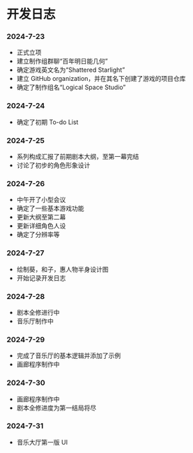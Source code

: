 # 开发日志

### 2024-7-23

- 正式立项
- 建立制作组群聊“百年明日能几何”
- 确定游戏英文名为“Shattered Starlight”
- 建立 GitHub organization，并在其名下创建了游戏的项目仓库
- 确定了制作组名“Logical Space Studio”

### 2024-7-24

- 确定了初期 To-do List

### 2024-7-25

- 系列构成汇报了前期剧本大纲，至第一幕完结
- 讨论了初步的角色形象设计

### 2024-7-26

- 中午开了小型会议
- 确定了一些基本游戏功能
- 更新大纲至第二幕
- 更新详细角色人设
- 确定了分辨率等

### 2024-7-27

- 绘制葵，和子，惠人物半身设计图
- 开始记录开发日志

### 2024-7-28

- 剧本全修进行中
- 音乐厅制作中

### 2024-7-29

- 完成了音乐厅的基本逻辑并添加了示例
- 画廊程序制作中

### 2024-7-30

- 画廊程序制作中
- 剧本全修进度为第一结局将尽

### 2024-7-31

- 音乐大厅第一版 UI

